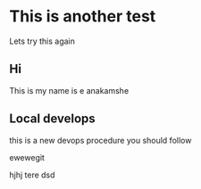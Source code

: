 # This is another test


Lets try this again

## Hi

This is my name is e anakamshe

## Local develops 

this is a new devops procedure you should follow

ewewegit 

hjhj
tere
dsd